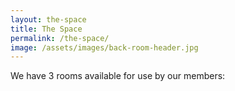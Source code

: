 ```yaml
---
layout: the-space
title: The Space
permalink: /the-space/
image: /assets/images/back-room-header.jpg
---
```


We have 3 rooms available for use by our members: